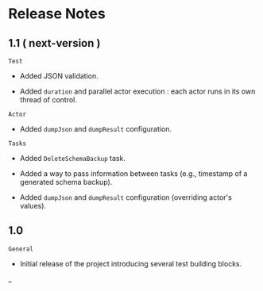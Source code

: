 # Release Notes

## 1.1 ( next-version )

`Test`

- Added JSON validation.

- Added `duration` and parallel actor execution : each actor runs in its own thread of control.

`Actor`

- Added `dumpJson` and `dumpResult` configuration.

`Tasks`

- Added `DeleteSchemaBackup` task.

- Added a way to pass information between tasks (e.g., timestamp of a generated schema backup).

- Added `dumpJson` and `dumpResult` configuration (overriding actor's values).

## 1.0

`General`

- Initial release of the project introducing several test building blocks.

_